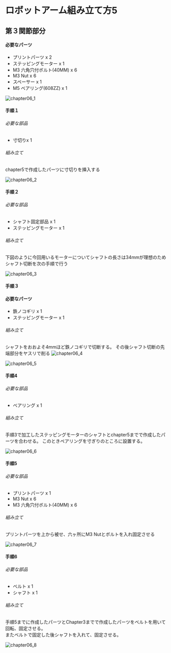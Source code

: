 # ロボットアーム組み立て方5

## 第３関節部分

#### 必要なパーツ
* プリントパーツ x 2
* ステッピングモーター x 1
* M3 六角穴付ボルト(40MM) x 6
* M3 Nut x 6
* スペーサー x 1
* M5 ベアリング(608ZZ) x 1

![chapter06_1](./img/img1.jpg)

#### 手順１
###### 必要な部品
* 寸切りx 1

###### 組み立て
chapter5で作成したパーツに寸切りを挿入する


![chapter06_2](./img/img2.jpg)

#### 手順２
###### 必要な部品
* シャフト固定部品 x 1
* ステッピングモーター x 1

###### 組み立て
下図のように今回用いるモーターについてシャフトの長さは34mmが理想のためシャフト切断を次の手順で行う

![chapter06_3](./img/img3.jpg)

#### 手順３
#### 必要なパーツ
* 鉄ノコギリ x 1
* ステッピングモーター x 1

###### 組み立て
シャフトをおおよそ4mmほど鉄ノコギリで切断する。
その後シャフト切断の先端部分をヤスリで削る
![chapter06_4](./img/img4.jpg)

![chapter06_5](./img/img5.jpg)

#### 手順4
###### 必要な部品
* ベアリング x 1

###### 組み立て
手順3で加工したステッピングモーターのシャフトとchapter5までで作成したパーツを合わせる。
このときペアリングを寸ぎりのところに設置する。

![chapter06_6](./img/img6.jpg)

#### 手順5
###### 必要な部品
* プリントパーツ x 1
* M3 Nut x 6
* M3 六角穴付ボルト(40MM) x 6

###### 組み立て
プリントパーツを上から被せ、六ヶ所にM3 Nutとボルトを入れ固定させる<br>

![chapter06_7](./img/img7.jpg)

#### 手順6
###### 必要な部品
* ベルト x 1
* シャフト x 1

###### 組み立て
手順5までに作成したパーツとChapter3までで作成したパーツをベルトを用いて回転、固定させる。<br>
またベルトで固定した後シャフトを入れて、固定させる。


![chapter06_8](./img/img8.jpg)
